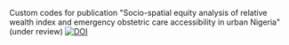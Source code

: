 Custom codes for publication "Socio-spatial equity analysis of relative wealth index and emergency obstetric care accessibility in urban Nigeria" (under review)
<a href="https://zenodo.org/doi/10.5281/zenodo.10579603"><img src="https://zenodo.org/badge/749645720.svg" alt="DOI"></a>
